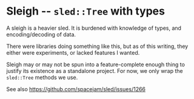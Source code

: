 # Sleigh -- `sled::Tree` with types

A sleigh is a heavier sled.
It is burdened with knowledge of types, and encoding/decoding of data.

There were libraries doing something like this, but as of this writing, they either were experiments, or lacked features I wanted.

Sleigh may or may not be spun into a feature-complete enough thing to justify its existence as a standalone project.
For now, we only wrap the `sled::Tree` methods we use.

See also https://github.com/spacejam/sled/issues/1266
